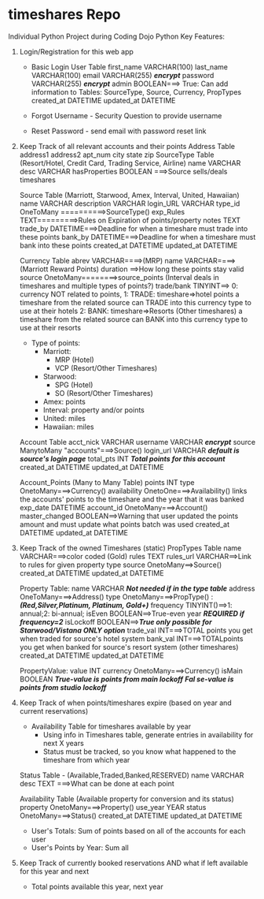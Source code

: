# timeshares Repo
Individual Python Project during Coding Dojo Python
Key Features:
1.  Login/Registration for this web app
    -   Basic Login
    User Table
        first_name  VARCHAR(100)
        last_name   VARCHAR(100)
        email       VARCHAR(255) ***encrypt***
        password    VARCHAR(255) ***encrypt***
        admin       BOOLEAN===> True: Can add information to Tables: SourceType, Source, Currency, PropTypes
        created_at  DATETIME
        updated_at  DATETIME
    -   Forgot Username - Security Question to provide username

    -   Reset Password - send email with password reset link


2.  Keep Track of all relevant accounts and their points
    Address Table
        address1
        address2
        apt_num
        city
        state
        zip
    SourceType Table (Resort/Hotel, Credit Card, Trading Service, Airline)
        name        VARCHAR
        desc        VARCHAR
        hasProperties BOOLEAN ===>Source sells/deals timeshares
        
    Source Table (Marriott, Starwood, Amex, Interval, United, Hawaiian)
        name        VARCHAR
        description VARCHAR
        login_URL   VARCHAR
        type_id     OneToMany ==========>SourceType()
        exp_Rules   TEXT=========>Rules on Expiration of points/property
        notes       TEXT
        trade_by    DATETIME===>Deadline for when a timeshare must trade into these points
        bank_by     DATETIME===>Deadline for when a timeshare must bank into these points
        created_at  DATETIME
        updated_at  DATETIME
        
    
    Currency Table
        abrev       VARCHAR====>(MRP)
        name        VARCHAR====>(Marriott Reward Points)
        <!-- trade_date  DATETIME===>Deadline for when a timeshare must trade into these points -->
        duration    ==>How long these points stay valid
        source      OnetoMany========>source_points (Interval deals in timeshares and multiple types of points?)
        trade/bank  TINYINT==>
            0: currency NOT related to points,
            1: TRADE: timeshare=>hotel points
                a timeshare from the related source can TRADE into this currency type to use at their hotels
            2: BANK: timeshare=>Resorts (Other timeshares)
                a timeshare from the related source can BANK into this currency type to use at their resorts

    -   Type of points:
        -   Marriott:
            -   MRP         (Hotel)
            -   VCP         (Resort/Other Timeshares)
        -   Starwood:
            -   SPG         (Hotel)
            -   SO          (Resort/Other Timeshares)
        -   Amex: points
        -   Interval: property and/or points
        -   United: miles
        -   Hawaiian: miles
        
    Account Table
        acct_nick   VARCHAR 
        username    VARCHAR ***encrypt***
        source      ManytoMany "accounts"===>Source()
        login_url   VARCHAR ***default is source's login page***
        total_pts   INT     ***Total points for this account***
        created_at  DATETIME
        updated_at  DATETIME
    
    Account_Points (Many to Many Table)
        points          INT
        type            OnetoMany===>Currency()
        availability    OnetoOne===>Availability() links the accounts' points to the timeshare and the year that it was banked
        exp_date        DATETIME
        account_id      OnetoMany===>Account()
        master_changed  BOOLEAN==>Warning that user updated the points amount and must update what points batch was used
        created_at      DATETIME
        updated_at      DATETIME

3.  Keep Track of the owned Timeshares (static)
    PropTypes Table
        name        VARCHAR===>color coded (Gold)
        rules       TEXT
        rules_url   VARCHAR==>Link to rules for given property type
        source      OnetoMany==>Source()
        created_at  DATETIME
        updated_at  DATETIME


    Property Table:
        name        VARCHAR
        <!-- source      OnetoMany==>Source() --> ***Not needed if in the type table***
        address     OneToMany===>Address()
        type        OnetoMany===>PropType() :***(Red,Silver,Platinum, Platinum, Gold+)***
        <!--DO the types in Interval help identify whether a property is annual/bi-annual?-->
        frequency   TINYINT()==>1: annual;2: bi-annual;
        isEven      BOOLEAN==>True-even year ***REQUIRED if frequency=2***
        isLockoff   BOOLEAN==>***True only possible for Starwood/Vistana ONLY option***
        trade_val   INT===>TOTAL points you get when traded for source's hotel system
        bank_val    INT===>TOTALpoints you get when banked for source's resort system (other timeshares)
        created_at  DATETIME
        updated_at  DATETIME

    PropertyValue:
        value       INT
        currency    OnetoMany===>Currency()
        isMain      BOOLEAN
        ***True-value is points from main lockoff***
        ***Fal se-value is points from studio lockoff***


4.  Keep Track of when points/timeshares expire (based on year and current reservations)
    -   Availability Table for timeshares available by year
        -   Using info in Timeshares table, generate entries in availability for next X years
        -   Status must be tracked, so you know what happened to the timeshare from which year

    Status Table - (Available,Traded,Banked,RESERVED)
        name        VARCHAR
        desc        TEXT ===>What can be done at each point

    Availability  Table (Available property for conversion and its status)
        property        OnetoMany===>Property()
        use_year        YEAR
        status          OnetoMany===>Status()
        created_at      DATETIME
        updated_at      DATETIME

    -   User's Totals: Sum of points based on all of the accounts for each user
    -   User's Points by Year: Sum all 


5.  Keep Track of currently booked reservations AND what if left available for this year and next
    -   Total points available this year, next year
